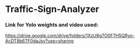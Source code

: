 # Traffic-Sign-Analyzer
### Link for Yolo weights and video used:
https://drive.google.com/drive/folders/1XzU8g7O0F7H5QRyo-AcDT8b6TF0daJsv?usp=sharing
